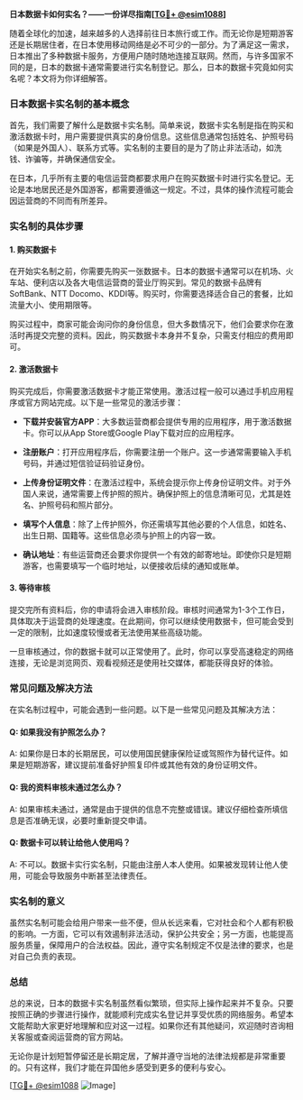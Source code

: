 **日本数据卡如何实名？——一份详尽指南[[TG💪+ @esim1088](https://t.me/s/esim1088)]**

随着全球化的加速，越来越多的人选择前往日本旅行或工作。而无论你是短期游客还是长期居住者，在日本使用移动网络是必不可少的一部分。为了满足这一需求，日本推出了多种数据卡服务，方便用户随时随地连接互联网。然而，与许多国家不同的是，日本的数据卡通常需要进行实名制登记。那么，日本的数据卡究竟如何实名呢？本文将为你详细解答。

### 日本数据卡实名制的基本概念

首先，我们需要了解什么是数据卡实名制。简单来说，数据卡实名制是指在购买和激活数据卡时，用户需要提供真实的身份信息。这些信息通常包括姓名、护照号码（如果是外国人）、联系方式等。实名制的主要目的是为了防止非法活动，如洗钱、诈骗等，并确保通信安全。

在日本，几乎所有主要的电信运营商都要求用户在购买数据卡时进行实名登记。无论是本地居民还是外国游客，都需要遵循这一规定。不过，具体的操作流程可能会因运营商的不同而有所差异。

### 实名制的具体步骤

#### 1. 购买数据卡

在开始实名制之前，你需要先购买一张数据卡。日本的数据卡通常可以在机场、火车站、便利店以及各大电信运营商的营业厅购买到。常见的数据卡品牌有SoftBank、NTT Docomo、KDDI等。购买时，你需要选择适合自己的套餐，比如流量大小、使用期限等。

购买过程中，商家可能会询问你的身份信息，但大多数情况下，他们会要求你在激活时再提交完整的资料。因此，购买数据卡本身并不复杂，只需支付相应的费用即可。

#### 2. 激活数据卡

购买完成后，你需要激活数据卡才能正常使用。激活过程一般可以通过手机应用程序或官方网站完成。以下是一些常见的激活步骤：

- **下载并安装官方APP**：大多数运营商都会提供专用的应用程序，用于激活数据卡。你可以从App Store或Google Play下载对应的应用程序。
  
- **注册账户**：打开应用程序后，你需要注册一个账户。这一步通常需要输入手机号码，并通过短信验证码验证身份。

- **上传身份证明文件**：在激活过程中，系统会提示你上传身份证明文件。对于外国人来说，通常需要上传护照的照片。确保护照上的信息清晰可见，尤其是姓名、护照号码和照片部分。

- **填写个人信息**：除了上传护照外，你还需填写其他必要的个人信息，如姓名、出生日期、国籍等。这些信息必须与护照上的内容一致。

- **确认地址**：有些运营商还会要求你提供一个有效的邮寄地址。即使你只是短期游客，也需要填写一个临时地址，以便接收后续的通知或账单。

#### 3. 等待审核

提交完所有资料后，你的申请将会进入审核阶段。审核时间通常为1-3个工作日，具体取决于运营商的处理速度。在此期间，你可以继续使用数据卡，但可能会受到一定的限制，比如速度较慢或者无法使用某些高级功能。

一旦审核通过，你的数据卡就可以正常使用了。此时，你可以享受高速稳定的网络连接，无论是浏览网页、观看视频还是使用社交媒体，都能获得良好的体验。

### 常见问题及解决方法

在实名制过程中，可能会遇到一些问题。以下是一些常见问题及其解决方法：

#### Q: 如果我没有护照怎么办？

A: 如果你是日本的长期居民，可以使用国民健康保险证或驾照作为替代证件。如果是短期游客，建议提前准备好护照复印件或其他有效的身份证明文件。

#### Q: 我的资料审核未通过怎么办？

A: 如果审核未通过，通常是由于提供的信息不完整或错误。建议仔细检查所填信息是否准确无误，必要时重新提交申请。

#### Q: 数据卡可以转让给他人使用吗？

A: 不可以。数据卡实行实名制，只能由注册人本人使用。如果被发现转让他人使用，可能会导致服务中断甚至法律责任。

### 实名制的意义

虽然实名制可能会给用户带来一些不便，但从长远来看，它对社会和个人都有积极的影响。一方面，它可以有效遏制非法活动，保护公共安全；另一方面，也能提高服务质量，保障用户的合法权益。因此，遵守实名制规定不仅是法律的要求，也是对自己负责的表现。

### 总结

总的来说，日本的数据卡实名制虽然看似繁琐，但实际上操作起来并不复杂。只要按照正确的步骤进行操作，就能顺利完成实名登记并享受优质的网络服务。希望本文能帮助大家更好地理解和应对这一过程。如果你还有其他疑问，欢迎随时咨询相关客服或查阅运营商的官方网站。

无论你是计划短暂停留还是长期定居，了解并遵守当地的法律法规都是非常重要的。只有这样，我们才能在异国他乡感受到更多的便利与安心。

[[TG💪+ @esim1088](https://t.me/s/esim1088) ![Image](https://i.postimg.cc/4NQfJmqS/Snipaste-2025-05-13-00-14-12.png)]